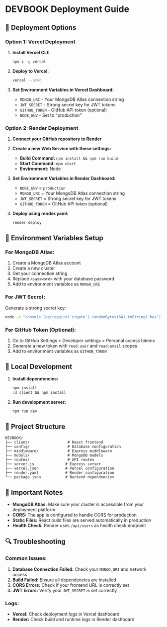 # DEVBOOK Deployment Guide

## 🚀 Deployment Options

### Option 1: Vercel Deployment

1. **Install Vercel CLI:**
   ```bash
   npm i -g vercel
   ```

2. **Deploy to Vercel:**
   ```bash
   vercel --prod
   ```

3. **Set Environment Variables in Vercel Dashboard:**
   - `MONGO_URI` - Your MongoDB Atlas connection string
   - `JWT_SECRET` - Strong secret key for JWT tokens
   - `GITHUB_TOKEN` - GitHub API token (optional)
   - `NODE_ENV` - Set to "production"

### Option 2: Render Deployment

1. **Connect your GitHub repository to Render**

2. **Create a new Web Service with these settings:**
   - **Build Command:** `npm install && npm run build`
   - **Start Command:** `npm start`
   - **Environment:** Node

3. **Set Environment Variables in Render Dashboard:**
   - `NODE_ENV` = `production`
   - `MONGO_URI` = Your MongoDB Atlas connection string
   - `JWT_SECRET` = Strong secret key for JWT tokens
   - `GITHUB_TOKEN` = GitHub API token (optional)

4. **Deploy using render.yaml:**
   ```bash
   render deploy
   ```

## 📝 Environment Variables Setup

### For MongoDB Atlas:
1. Create a MongoDB Atlas account
2. Create a new cluster
3. Get your connection string
4. Replace `<password>` with your database password
5. Add to environment variables as `MONGO_URI`

### For JWT Secret:
Generate a strong secret key:
```bash
node -e "console.log(require('crypto').randomBytes(64).toString('hex'))"
```

### For GitHub Token (Optional):
1. Go to GitHub Settings > Developer settings > Personal access tokens
2. Generate a new token with `read:user` and `read:email` scopes
3. Add to environment variables as `GITHUB_TOKEN`

## 🔧 Local Development

1. **Install dependencies:**
   ```bash
   npm install
   cd client && npm install
   ```

2. **Run development server:**
   ```bash
   npm run dev
   ```

## 📁 Project Structure

```
DEVBOOK/
├── client/                 # React frontend
├── config/                 # Database configuration
├── middleware/             # Express middleware
├── models/                 # MongoDB models
├── routes/                 # API routes
├── server.js              # Express server
├── vercel.json            # Vercel configuration
├── render.yaml            # Render configuration
└── package.json           # Backend dependencies
```

## 🚨 Important Notes

- **MongoDB Atlas:** Make sure your cluster is accessible from your deployment platform
- **CORS:** The app is configured to handle CORS for production
- **Static Files:** React build files are served automatically in production
- **Health Check:** Render uses `/api/users` as health check endpoint

## 🔍 Troubleshooting

### Common Issues:
1. **Database Connection Failed:** Check your `MONGO_URI` and network access
2. **Build Failed:** Ensure all dependencies are installed
3. **CORS Errors:** Check if your frontend URL is correctly set
4. **JWT Errors:** Verify your `JWT_SECRET` is set correctly

### Logs:
- **Vercel:** Check deployment logs in Vercel dashboard
- **Render:** Check build and runtime logs in Render dashboard 